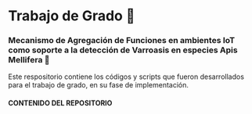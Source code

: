 # Trabajo de Grado 🐝
### Mecanismo de Agregación de Funciones en ambientes IoT como soporte a la detección de Varroasis en especies Apis Mellifera 🐝
Este respositorio contiene los códigos y scripts que fueron desarrollados para el trabajo de grado, en su fase de implementación.

#### CONTENIDO DEL REPOSITORIO
